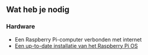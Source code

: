 ## Wat heb je nodig

### Hardware

- Een Raspberry Pi-computer verbonden met internet
- [Een up-to-date installatie van het Raspberry Pi OS](https://www.raspberrypi.org/downloads/)
